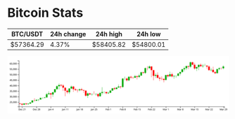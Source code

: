 # Bitcoin Stats

BTC/USDT|24h change|24h high|24h low|
|---|---|---|---|
|$57364.29|4.37%|$58405.82|$54800.01|

<img src="./chart.svg">
